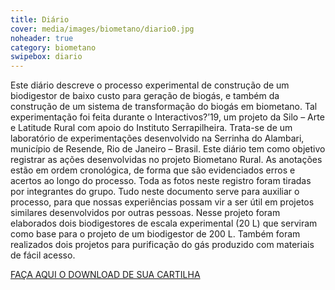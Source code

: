 ```yaml
---
title: Diário
cover: media/images/biometano/diario0.jpg
noheader: true
category: biometano
swipebox: diario
---
```


Este diário descreve o processo experimental de construção de um biodigestor de baixo custo para geração de biogás, e também da construção de um sistema de transformação do biogás em biometano. 
Tal experimentação foi feita durante o Interactivos?’19, um projeto da Silo – Arte e Latitude Rural com apoio do Instituto Serrapilheira. Trata-se de um laboratório de experimentações desenvolvido na Serrinha do Alambari, município de Resende, Rio de Janeiro – Brasil. Este diário tem como objetivo registrar as ações desenvolvidas no projeto Biometano Rural. As anotações estão em ordem cronológica, de forma que são evidenciados erros e acertos ao longo do processo. Toda as fotos neste registro foram tiradas por integrantes do grupo. Tudo neste documento serve para auxiliar o processo, para que nossas experiências possam vir a ser útil em projetos similares desenvolvidos por outras pessoas. 
Nesse projeto foram elaborados dois biodigestores de escala experimental (20 L) que serviram como base para o projeto de um biodigestor de 200 L. Também foram realizados dois projetos para purificação do gás produzido com materiais de fácil acesso.

[FAÇA AQUI O DOWNLOAD DE SUA CARTILHA](/media/doc/diario_biometano.png)
